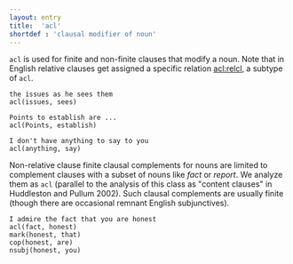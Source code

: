 ```yaml
---
layout: entry
title:  'acl'
shortdef : 'clausal modifier of noun'
---
```


`acl` is used for finite and non-finite clauses that modify a
noun. Note that in English relative clauses get assigned a specific
relation [acl:relcl](), a subtype of `acl`.

~~~ sdparse
the issues as he sees them
acl(issues, sees)
~~~

~~~ sdparse
Points to establish are ...
acl(Points, establish)
~~~

~~~ sdparse
I don't have anything to say to you
acl(anything, say)
~~~

Non-relative clause finite clausal complements for nouns are limited to complement clauses with a subset of nouns like *fact* or *report*.  We analyze them as `acl` (parallel to the analysis of this class as "content clauses" in Huddleston and Pullum 2002). Such clausal complements are usually finite (though there are occasional remnant English subjunctives). 

~~~ sdparse
I admire the fact that you are honest 
acl(fact, honest) 
mark(honest, that) 
cop(honest, are) 
nsubj(honest, you) 
~~~
